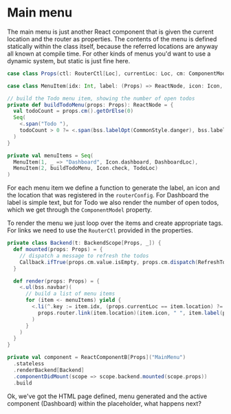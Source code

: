 # Main menu

The main menu is just another React component that is given the current location and the router as properties. The contents of the menu is defined
statically within the class itself, because the referred locations are anyway all known at compile time. For other kinds of menus you'd want to use
a dynamic system, but static is just fine here.

```scala
case class Props(ctl: RouterCtl[Loc], currentLoc: Loc, cm: ComponentModel[Option[Int]])

case class MenuItem(idx: Int, label: (Props) => ReactNode, icon: Icon, location: Loc)

// build the Todo menu item, showing the number of open todos
private def buildTodoMenu(props: Props): ReactNode = {
  val todoCount = props.cm().getOrElse(0)
  Seq(
    <.span("Todo "),
    todoCount > 0 ?= <.span(bss.labelOpt(CommonStyle.danger), bss.labelAsBadge, todoCount)
  )
}

private val menuItems = Seq(
  MenuItem(1, _ => "Dashboard", Icon.dashboard, DashboardLoc),
  MenuItem(2, buildTodoMenu, Icon.check, TodoLoc)
)
```

For each menu item we define a function to generate the label, an icon and the location that was registered in the `routerConfig`. For Dashboard
the label is simple text, but for Todo we also render the number of open todos, which we get through the `ComponentModel` property.

To render the menu we just loop over the items and create appropriate tags. For links we need to use the `RouterCtl` provided in the properties.

```scala
private class Backend(t: BackendScope[Props, _]) {
  def mounted(props: Props) = {
    // dispatch a message to refresh the todos
    Callback.ifTrue(props.cm.value.isEmpty, props.cm.dispatch(RefreshTodos))
  }

  def render(props: Props) = {
    <.ul(bss.navbar)(
      // build a list of menu items
      for (item <- menuItems) yield {
        <.li(^.key := item.idx, (props.currentLoc == item.location) ?= (^.className := "active"),
          props.router.link(item.location)(item.icon, " ", item.label(props))
        )
      }
    )
  }
}

private val component = ReactComponentB[Props]("MainMenu")
  .stateless
  .renderBackend[Backend]
  .componentDidMount(scope => scope.backend.mounted(scope.props))
  .build
```

Ok, we've got the HTML page defined, menu generated and the active component (Dashboard) within the placeholder, what happens next?

